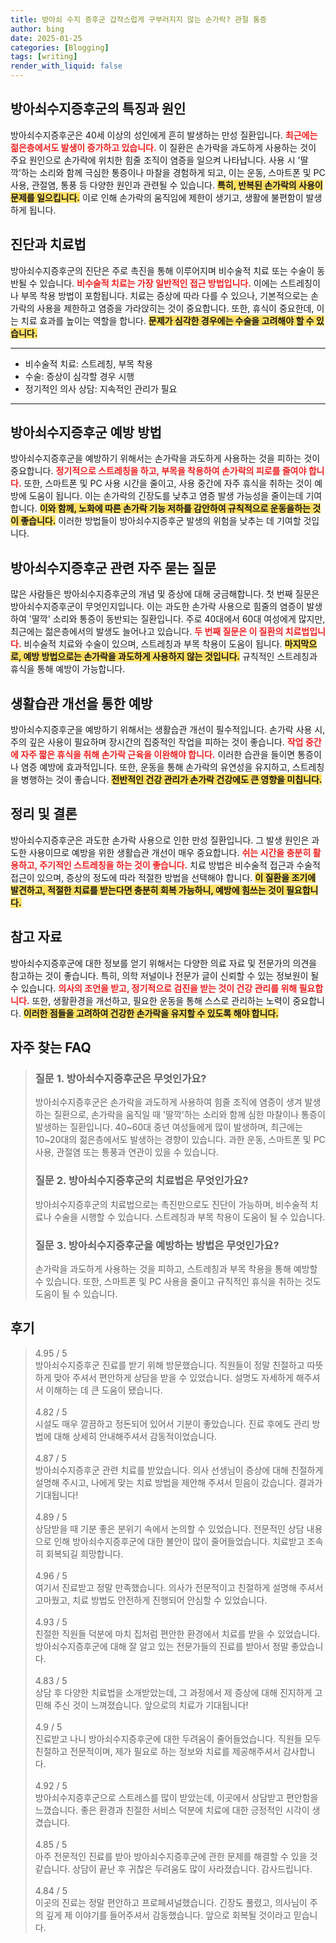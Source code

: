 ```yaml
---
title: 방아쇠 수지 증후군 갑작스럽게 구부러지지 않는 손가락? 관절 통증
author: bing
date: 2025-01-25
categories: [Blogging]
tags: [writing]
render_with_liquid: false
---
```



<h2 id='방아쇠수지증후군_특징과_원인'>방아쇠수지증후군의 특징과 원인</h2>

<p>방아쇠수지증후군은 40세 이상의 성인에게 흔히 발생하는 만성 질환입니다. <b><span style="color: #ee2323;">최근에는 젊은층에서도 발생이 증가하고 있습니다.</span></b> 이 질환은 손가락을 과도하게 사용하는 것이 주요 원인으로 손가락에 위치한 힘줄 조직이 염증을 일으켜 나타납니다. 사용 시 '딸깍'하는 소리와 함께 극심한 통증이나 마찰을 경험하게 되고, 이는 운동, 스마트폰 및 PC 사용, 관절염, 통풍 등 다양한 원인과 관련될 수 있습니다. <b><span style="background-color: #ffe066;">특히, 반복된 손가락의 사용이 문제를 일으킵니다.</span></b> 이로 인해 손가락의 움직임에 제한이 생기고, 생활에 불편함이 발생하게 됩니다.</p>

<h2 id='진단과_치료법'>진단과 치료법</h2>

<p>방아쇠수지증후군의 진단은 주로 촉진을 통해 이루어지며 비수술적 치료 또는 수술이 동반될 수 있습니다. <b><span style="color: #ee2323;">비수술적 치료는 가장 일반적인 접근 방법입니다.</span></b> 이에는 스트레칭이나 부목 착용 방법이 포함됩니다. 치료는 증상에 따라 다를 수 있으나, 기본적으로는 손가락의 사용을 제한하고 염증을 가라앉히는 것이 중요합니다. 또한, 휴식이 중요한데, 이는 치료 효과를 높이는 역할을 합니다. <b><span style="background-color: #ffe066;">문제가 심각한 경우에는 수술을 고려해야 할 수 있습니다.</span></b></p>

<hr />

<ul>
    <li>비수술적 치료: 스트레칭, 부목 착용</li>
    <li>수술: 증상이 심각할 경우 시행</li>
    <li>정기적인 의사 상담: 지속적인 관리가 필요</li>
</ul>

<hr />

<h2 id='예방법'>방아쇠수지증후군 예방 방법</h2>

<p>방아쇠수지증후군을 예방하기 위해서는 손가락을 과도하게 사용하는 것을 피하는 것이 중요합니다. <b><span style="color: #ee2323;">정기적으로 스트레칭을 하고, 부목을 착용하여 손가락의 피로를 줄여야 합니다.</span></b> 또한, 스마트폰 및 PC 사용 시간을 줄이고, 사용 중간에 자주 휴식을 취하는 것이 예방에 도움이 됩니다. 이는 손가락의 긴장도를 낮추고 염증 발생 가능성을 줄이는데 기여합니다. <b><span style="background-color: #ffe066;">이와 함께, 노화에 따른 손가락 기능 저하를 감안하여 규칙적으로 운동을하는 것이 좋습니다.</span></b> 이러한 방법들이 방아쇠수지증후군 발생의 위험을 낮추는 데 기여할 것입니다.</p>

<h2 id='자주_묻는_질문'>방아쇠수지증후군 관련 자주 묻는 질문</h2>

<p>많은 사람들은 방아쇠수지증후군의 개념 및 증상에 대해 궁금해합니다. 첫 번째 질문은 방아쇠수지증후군이 무엇인지입니다. 이는 과도한 손가락 사용으로 힘줄의 염증이 발생하여 '딸깍' 소리와 통증이 동반되는 질환입니다. 주로 40대에서 60대 여성에게 많지만, 최근에는 젊은층에서의 발생도 늘어나고 있습니다. <b><span style="color: #ee2323;">두 번째 질문은 이 질환의 치료법입니다.</span></b> 비수술적 치료와 수술이 있으며, 스트레칭과 부목 착용이 도움이 됩니다. <b><span style="background-color: #ffe066;">마지막으로, 예방 방법으로는 손가락을 과도하게 사용하지 않는 것입니다.</span></b> 규칙적인 스트레칭과 휴식을 통해 예방이 가능합니다.</p>

<h2 id='생활습관_개선하기'>생활습관 개선을 통한 예방</h2>

<p>방아쇠수지증후군을 예방하기 위해서는 생활습관 개선이 필수적입니다. 손가락 사용 시, 주의 깊은 사용이 필요하며 장시간의 집중적인 작업을 피하는 것이 좋습니다. <b><span style="color: #ee2323;">작업 중간에 자주 짧은 휴식을 취해 손가락 근육을 이완해야 합니다.</span></b> 이러한 습관을 들이면 통증이나 염증 예방에 효과적입니다. 또한, 운동을 통해 손가락의 유연성을 유지하고, 스트레칭을 병행하는 것이 좋습니다. <b><span style="background-color: #ffe066;">전반적인 건강 관리가 손가락 건강에도 큰 영향을 미칩니다.</span></b></p>

<h2 id='정리_및_결론'>정리 및 결론</h2>

<p>방아쇠수지증후군은 과도한 손가락 사용으로 인한 만성 질환입니다. 그 발생 원인은 과도한 사용이므로 예방을 위한 생활습관 개선이 매우 중요합니다. <b><span style="color: #ee2323;">쉬는 시간을 충분히 활용하고, 주기적인 스트레칭을 하는 것이 좋습니다.</span></b> 치료 방법은 비수술적 접근과 수술적 접근이 있으며, 증상의 정도에 따라 적절한 방법을 선택해야 합니다. <b><span style="background-color: #ffe066;">이 질환을 조기에 발견하고, 적절한 치료를 받는다면 충분히 회복 가능하니, 예방에 힘쓰는 것이 필요합니다.</span></b></p>

<h2 id='참고_자료'>참고 자료</h2>

<p>방아쇠수지증후군에 대한 정보를 얻기 위해서는 다양한 의료 자료 및 전문가의 의견을 참고하는 것이 좋습니다. 특히, 의학 저널이나 전문가 글이 신뢰할 수 있는 정보원이 될 수 있습니다. <b><span style="color: #ee2323;">의사의 조언을 받고, 정기적으로 검진을 받는 것이 건강 관리를 위해 필요합니다.</span></b> 또한, 생활환경을 개선하고, 필요한 운동을 통해 스스로 관리하는 노력이 중요합니다. <b><span style="background-color: #ffe066;">이러한 점들을 고려하여 건강한 손가락을 유지할 수 있도록 해야 합니다.</span></b></p>


<h2 id='자주_찾는_FAQ'>자주 찾는 FAQ</h2>
<div itemscope="" itemtype="https://schema.org/FAQPage"> 
<blockquote> 
<div itemscope="" itemprop="mainEntity" itemtype="https://schema.org/Question"> 
<h3 itemprop="name">질문 1. 방아쇠수지증후군은 무엇인가요?</h3> 
<div itemscope="" itemprop="acceptedAnswer" itemtype="https://schema.org/Answer"> 
<span itemprop="text"> 
<p>방아쇠수지증후군은 손가락을 과도하게 사용하여 힘줄 조직에 염증이 생겨 발생하는 질환으로, 손가락을 움직일 때 '딸깍'하는 소리와 함께 심한 마찰이나 통증이 발생하는 질환입니다. 40~60대 중년 여성들에게 많이 발생하며, 최근에는 10~20대의 젊은층에서도 발생하는 경향이 있습니다. 과한 운동, 스마트폰 및 PC 사용, 관절염 또는 통풍과 연관이 있을 수 있습니다.</p> 
</span> 
</div> 
</div> 
<div itemscope="" itemprop="mainEntity" itemtype="https://schema.org/Question"> 
<h3 itemprop="name">질문 2. 방아쇠수지증후군의 치료법은 무엇인가요?</h3> 
<div itemscope="" itemprop="acceptedAnswer" itemtype="https://schema.org/Answer"> 
<span itemprop="text"> 
<p>방아쇠수지증후군의 치료법으로는 촉진만으로도 진단이 가능하며, 비수술적 치료나 수술을 시행할 수 있습니다. 스트레칭과 부목 착용이 도움이 될 수 있습니다.</p> 
</span> 
</div> 
</div> 
<div itemscope="" itemprop="mainEntity" itemtype="https://schema.org/Question"> 
<h3 itemprop="name">질문 3. 방아쇠수지증후군을 예방하는 방법은 무엇인가요?</h3> 
<div itemscope="" itemprop="acceptedAnswer" itemtype="https://schema.org/Answer"> 
<span itemprop="text"> 
<p>손가락을 과도하게 사용하는 것을 피하고, 스트레칭과 부목 착용을 통해 예방할 수 있습니다. 또한, 스마트폰 및 PC 사용을 줄이고 규칙적인 휴식을 취하는 것도 도움이 될 수 있습니다.</p> 
</span> 
</div> 
</div> 
</blockquote> 
</div>
<h2 id='후기'>후기</h2>
<div itemscope itemtype="https://schema.org/Product">
  <blockquote>
  <div itemprop="review" itemscope itemtype="https://schema.org/Review">
      <div itemprop="reviewRating" itemscope itemtype="https://schema.org/Rating"> <span itemprop="ratingValue">4.95</span> / <span itemprop="bestRating">5</span> </div>
      <span itemprop="reviewBody">방아쇠수지증후군 진료를 받기 위해 방문했습니다. 직원들이 정말 친절하고 따뜻하게 맞아 주셔서 편안하게 상담을 받을 수 있었습니다. 설명도 자세하게 해주셔서 이해하는 데 큰 도움이 됐습니다.</span>
  </div>
  <br>
  <div itemprop="review" itemscope itemtype="https://schema.org/Review">
      <div itemprop="reviewRating" itemscope itemtype="https://schema.org/Rating"> <span itemprop="ratingValue">4.82</span> / <span itemprop="bestRating">5</span> </div>
      <span itemprop="reviewBody">시설도 매우 깔끔하고 정돈되어 있어서 기분이 좋았습니다. 진료 후에도 관리 방법에 대해 상세히 안내해주셔서 감동적이었습니다.</span>
  </div>
  <br>
  <div itemprop="review" itemscope itemtype="https://schema.org/Review">
      <div itemprop="reviewRating" itemscope itemtype="https://schema.org/Rating"> <span itemprop="ratingValue">4.87</span> / <span itemprop="bestRating">5</span> </div>
      <span itemprop="reviewBody">방아쇠수지증후군 관련 치료를 받았습니다. 의사 선생님이 증상에 대해 친절하게 설명해 주시고, 나에게 맞는 치료 방법을 제안해 주셔서 믿음이 갔습니다. 결과가 기대됩니다!</span>
  </div>
  <br>
  <div itemprop="review" itemscope itemtype="https://schema.org/Review">
      <div itemprop="reviewRating" itemscope itemtype="https://schema.org/Rating"> <span itemprop="ratingValue">4.89</span> / <span itemprop="bestRating">5</span> </div>
      <span itemprop="reviewBody">상담받을 때 기분 좋은 분위기 속에서 논의할 수 있었습니다. 전문적인 상담 내용으로 인해 방아쇠수지증후군에 대한 불안이 많이 줄어들었습니다. 치료받고 조속히 회복되길 희망합니다.</span>
  </div>
  <br>
  <div itemprop="review" itemscope itemtype="https://schema.org/Review">
      <div itemprop="reviewRating" itemscope itemtype="https://schema.org/Rating"> <span itemprop="ratingValue">4.96</span> / <span itemprop="bestRating">5</span> </div>
      <span itemprop="reviewBody">여기서 진료받고 정말 만족했습니다. 의사가 전문적이고 친절하게 설명해 주셔서 고마웠고, 치료 방법도 안전하게 진행되어 안심할 수 있었습니다.</span>
  </div>
  <br>
  <div itemprop="review" itemscope itemtype="https://schema.org/Review">
      <div itemprop="reviewRating" itemscope itemtype="https://schema.org/Rating"> <span itemprop="ratingValue">4.93</span> / <span itemprop="bestRating">5</span> </div>
      <span itemprop="reviewBody">친절한 직원들 덕분에 마치 집처럼 편안한 환경에서 치료를 받을 수 있었습니다. 방아쇠수지증후군에 대해 잘 알고 있는 전문가들의 진료를 받아서 정말 좋았습니다.</span>
  </div>
  <br>
  <div itemprop="review" itemscope itemtype="https://schema.org/Review">
      <div itemprop="reviewRating" itemscope itemtype="https://schema.org/Rating"> <span itemprop="ratingValue">4.83</span> / <span itemprop="bestRating">5</span> </div>
      <span itemprop="reviewBody">상담 후 다양한 치료법을 소개받았는데, 그 과정에서 제 증상에 대해 진지하게 고민해 주신 것이 느껴졌습니다. 앞으로의 치료가 기대됩니다!</span>
  </div>
  <br>
  <div itemprop="review" itemscope itemtype="https://schema.org/Review">
      <div itemprop="reviewRating" itemscope itemtype="https://schema.org/Rating"> <span itemprop="ratingValue">4.9</span> / <span itemprop="bestRating">5</span> </div>
      <span itemprop="reviewBody">진료받고 나니 방아쇠수지증후군에 대한 두려움이 줄어들었습니다. 직원들 모두 친절하고 전문적이며, 제가 필요로 하는 정보와 치료를 제공해주셔서 감사합니다.</span>
  </div>
  <br>
  <div itemprop="review" itemscope itemtype="https://schema.org/Review">
      <div itemprop="reviewRating" itemscope itemtype="https://schema.org/Rating"> <span itemprop="ratingValue">4.92</span> / <span itemprop="bestRating">5</span> </div>
      <span itemprop="reviewBody">방아쇠수지증후군으로 스트레스를 많이 받았는데, 이곳에서 상담받고 편안함을 느꼈습니다. 좋은 환경과 친절한 서비스 덕분에 치료에 대한 긍정적인 시각이 생겼습니다.</span>
  </div>
  <br>
  <div itemprop="review" itemscope itemtype="https://schema.org/Review">
      <div itemprop="reviewRating" itemscope itemtype="https://schema.org/Rating"> <span itemprop="ratingValue">4.85</span> / <span itemprop="bestRating">5</span> </div>
      <span itemprop="reviewBody">아주 전문적인 진료를 받아 방아쇠수지증후군에 관한 문제를 해결할 수 있을 것 같습니다. 상담이 끝난 후 귀찮은 두려움도 많이 사라졌습니다. 감사드립니다.</span>
  </div>
  <br>
  <div itemprop="review" itemscope itemtype="https://schema.org/Review">
      <div itemprop="reviewRating" itemscope itemtype="https://schema.org/Rating"> <span itemprop="ratingValue">4.84</span> / <span itemprop="bestRating">5</span> </div>
      <span itemprop="reviewBody">이곳의 진료는 정말 편안하고 프로페셔널했습니다. 긴장도 풀렸고, 의사님이 주의 깊게 제 이야기를 들어주셔서 감동했습니다. 앞으로 회복될 것이라고 믿습니다.</span>
  </div>
  </blockquote>
</div>
